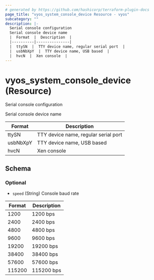 ```yaml
---
# generated by https://github.com/hashicorp/terraform-plugin-docs
page_title: "vyos_system_console_device Resource - vyos"
subcategory: ""
description: |-
  Serial console configuration
  Serial console device name
  |  Format  |  Description  |
  |----------|---------------|
  |  ttySN  |  TTY device name, regular serial port  |
  |  usbNbXpY  |  TTY device name, USB based  |
  |  hvcN  |  Xen console  |
---
```


# vyos_system_console_device (Resource)

Serial console configuration

Serial console device name

|  Format  |  Description  |
|----------|---------------|
|  ttySN  |  TTY device name, regular serial port  |
|  usbNbXpY  |  TTY device name, USB based  |
|  hvcN  |  Xen console  |



<!-- schema generated by tfplugindocs -->
## Schema

### Optional

- `speed` (String) Console baud rate

|  Format  |  Description  |
|----------|---------------|
|  1200  |  1200 bps  |
|  2400  |  2400 bps  |
|  4800  |  4800 bps  |
|  9600  |  9600 bps  |
|  19200  |  19200 bps  |
|  38400  |  38400 bps  |
|  57600  |  57600 bps  |
|  115200  |  115200 bps  |

